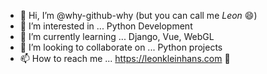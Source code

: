 - 👋 Hi, I’m @why-github-why (but you can call me *Leon* 😄)
- 👀 I’m interested in ... Python Development
- 🌱 I’m currently learning ... Django, Vue, WebGL
- 💞️ I’m looking to collaborate on ... Python projects
- 📫 How to reach me ... https://leonkleinhans.com 🤍

<!---
why-github-why/why-github-why is a ✨ special ✨ repository because its `README.md` (this file) appears on your GitHub profile.
You can click the Preview link to take a look at your changes.
--->
